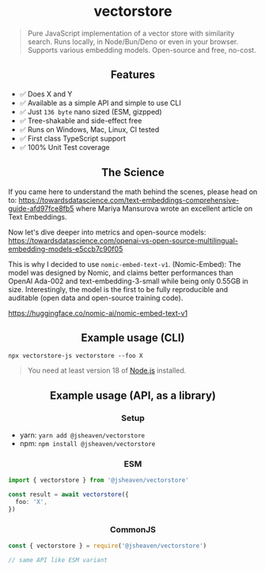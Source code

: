 <h1 align="center">vectorstore</h1>

> Pure JavaScript implementation of a vector store with similarity search. Runs locally, in Node/Bun/Deno or even in your browser. Supports various embedding models. Open-source and free, no-cost.

<h2 align="center">Features</h2>

- ✅ Does X and Y
- ✅ Available as a simple API and simple to use CLI
- ✅ Just `136 byte` nano sized (ESM, gizpped)
- ✅ Tree-shakable and side-effect free
- ✅ Runs on Windows, Mac, Linux, CI tested
- ✅ First class TypeScript support
- ✅ 100% Unit Test coverage

<h2 align="center">The Science</h2>

If you came here to understand the math behind the scenes,
please head on to: https://towardsdatascience.com/text-embeddings-comprehensive-guide-afd97fce8fb5
where Mariya Mansurova wrote an excellent article on Text Embeddings.

Now let's dive deeper into metrics and open-source models:
https://towardsdatascience.com/openai-vs-open-source-multilingual-embedding-models-e5ccb7c90f05

This is why I decided to use `nomic-embed-text-v1`. (Nomic-Embed): The model was designed by Nomic, and claims better performances than OpenAI Ada-002 and text-embedding-3-small while being only 0.55GB in size. Interestingly, the model is the first to be fully reproducible and auditable (open data and open-source training code).

https://huggingface.co/nomic-ai/nomic-embed-text-v1

<h2 align="center">Example usage (CLI)</h2>

`npx vectorstore-js vectorstore --foo X`

> You need at least version 18 of [Node.js](https://www.nodejs.org) installed.

<h2 align="center">Example usage (API, as a library)</h2>

<h3 align="center">Setup</h3>

- yarn: `yarn add @jsheaven/vectorstore`
- npm: `npm install @jsheaven/vectorstore`

<h3 align="center">ESM</h3>

```ts
import { vectorstore } from '@jsheaven/vectorstore'

const result = await vectorstore({
  foo: 'X',
})
```

<h3 align="center">CommonJS</h3>

```ts
const { vectorstore } = require('@jsheaven/vectorstore')

// same API like ESM variant
```
